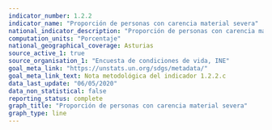 ```yaml
---
indicator_number: 1.2.2
indicator_name: "Proporción de personas con carencia material severa"
national_indicator_description: "Proporción de personas con carencia material severa"
computation_units: "Porcentaje"
national_geographical_coverage: Asturias
source_active_1: true
source_organisation_1: "Encuesta de condiciones de vida, INE"
goal_meta_link: "https://unstats.un.org/sdgs/metadata/"
goal_meta_link_text: Nota metodológica del indicador 1.2.2.c
data_last_update: "06/05/2020"
data_non_statistical: false
reporting_status: complete
graph_title: "Proporción de personas con carencia material severa"
graph_type: line
---
```

